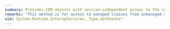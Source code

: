 ```yaml
---
summary: Provides COM objects with version-independent access to the <xref href="System.Type.GetEvents*"></xref> method.
remarks: "This method is for access to managed classes from unmanaged code, and should not be called from managed code.  \n  \n The <xref:System.Type.GetEvents%2A?displayProperty=fullName> method gets the events that are declared or inherited by the current <xref:System.Type>."
uid: System.Runtime.InteropServices._Type.GetEvents*
---
```

